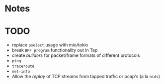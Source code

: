 
# Notes

# TODO

- replace `pselect` usage with mio/tokio
- break `BPF program` functionality out in Tap
- create *builders* for packet/frame formats of different protocols
- `ping`
- `traceroute`
- `net-info`
- Allow the *replay* of TCP streams from tapped traffic or pcap's (a la `nids`)
